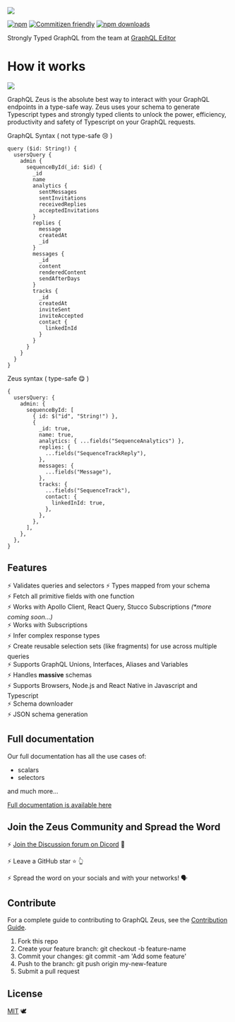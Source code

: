 ![](images/zeus-logo.png)

[![npm](https://img.shields.io/npm/v/graphql-zeus.svg?style=flat-square)](https://www.npmjs.com/package/graphql-zeus) [![Commitizen friendly](https://img.shields.io/badge/commitizen-friendly-brightgreen.svg?style=flat-square)](http://commitizen.github.io/cz-cli/) [![npm downloads](https://img.shields.io/npm/dt/graphql-zeus.svg?style=flat-square)](https://www.npmjs.com/package/graphql-zeus)

Strongly Typed GraphQL from the team at [GraphQL Editor](https://graphqleditor.com/?utm_source=graphql_zeus_github)

# How it works

![](Zeus.gif)

GraphQL Zeus is the absolute best way to interact with your GraphQL endpoints in a type-safe way. Zeus uses your schema to generate Typescript types and strongly typed clients to unlock the power, efficiency, productivity and safety of Typescript on your GraphQL requests.

GraphQL Syntax ( not type-safe 😢 )

```gql
query ($id: String!) {
  usersQuery {
    admin {
      sequenceById(_id: $id) {
        _id
        name
        analytics {
          sentMessages
          sentInvitations
          receivedReplies
          acceptedInvitations
        }
        replies {
          message
          createdAt
          _id
        }
        messages {
          _id
          content
          renderedContent
          sendAfterDays
        }
        tracks {
          _id
          createdAt
          inviteSent
          inviteAccepted
          contact {
            linkedInId
          }
        }
      }
    }
  }
}
```

Zeus syntax ( type-safe 😋 )
```tsx
{
  usersQuery: {
    admin: {
      sequenceById: [
        { id: $("id", "String!") },
        {
          _id: true,
          name: true,
          analytics: { ...fields("SequenceAnalytics") },
          replies: {
            ...fields("SequenceTrackReply"),
          },
          messages: {
            ...fields("Message"),
          },
          tracks: {
            ...fields("SequenceTrack"),
            contact: {
              linkedInId: true,
            },
          },
        },
      ],
    },
  },
}
```

## Features
⚡️ Validates queries and selectors
⚡️ Types mapped from your schema <br/>
⚡️ Fetch all primitive fields with one function <br/>
⚡️ Works with Apollo Client, React Query, Stucco Subscriptions _(\*more coming soon...)_<br/>
⚡️ Works with Subscriptions <br/>
⚡️ Infer complex response types <br/>
⚡️ Create reusable selection sets (like fragments) for use across multiple queries <br/>
⚡️ Supports GraphQL Unions, Interfaces, Aliases and Variables<br/>
⚡️ Handles **massive** schemas <br/>
⚡️ Supports Browsers, Node.js and React Native in Javascript and Typescript <br/>
⚡️ Schema downloader <br/>
⚡️ JSON schema generation <br/>

## Full documentation

Our full documentation has all the use cases of:

- scalars
- selectors

and much more...

[Full documentation is available here](https://graphqleditor.com/docs/zeus/)

## Join the Zeus Community and Spread the Word

⚡️ [Join the Discussion forum on Dicord](https://discord.gg/bHf2cw8e) 📣

⚡️ Leave a GitHub star ⭐️ 👆

⚡️ Spread the word on your socials and with your networks! 🗣

## Contribute

For a complete guide to contributing to GraphQL Zeus, see the [Contribution Guide](CONTRIBUTING.md).

1.  Fork this repo
2.  Create your feature branch: git checkout -b feature-name
3.  Commit your changes: git commit -am 'Add some feature'
4.  Push to the branch: git push origin my-new-feature
5.  Submit a pull request

## License

[MIT](https://opensource.org/licenses/MIT) 🕊
